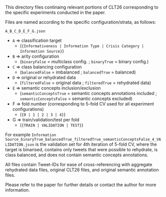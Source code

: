 This directory files continaing relevant portions of CLT26 corresponding to the specific experiments conducted in the paper.

Files are named according to the specific configuration/strata, as follows:

`A_B_C_D_E_F_G.json`

- `A` => classification target
  - (`{Informativeness | Information Type | Crisis Category | Information Source}`)
- `B` => arity configuration 
  - (`binaryFalse` = multiclass config. ; `binaryTrue` = binary config.)
- `C` => class balancing configuration
  - (`balancedFalse` = imbalanced ; `balancedTrue` = balanced)
- `D` => original or rehydrated data
  - (`filteredFalse` = original data ; `filteredTrue` = rehydrated data)
- `E` => semantic concepts inclusion/exclusion
  - (`semanticConceptsTrue` = semantic concepts annotations included ; `semanticConceptsFalse` = semantic concepts excluded)
- F => fold number (corresponding to 5-fold CV used for all experiment configurations)
  - (`{0 | 1 | 2 | 3 | 4}`)
- G => train/validation/test per fold
  - (`{TRAIN | VALIDATION | TEST}`)
  
For example `Information Source_binaryTrue_balancedTrue_filteredTrue_semanticConceptsFalse_4_VALIDATION.json` is the validation set for 4th iteration of 5-fold CV, where the target is binarised, contains only tweets that were possible to rehydrate, is class balanced, and does not contain semantic concepts annotations.

All files contain Tweet-IDs for ease of cross-referencing with aggregate rehydrated data files, original CLT26 files, and original semantic annotation files.
  
Please refer to the paper for further details or contact the author for more information.